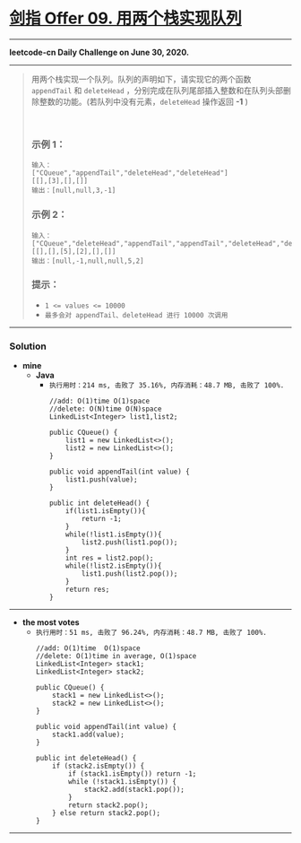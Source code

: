 # [剑指 Offer 09. 用两个栈实现队列](https://leetcode-cn.com/problems/yong-liang-ge-zhan-shi-xian-dui-lie-lcof/)

---

**leetcode-cn Daily Challenge on June 30, 2020.**

---

> 用两个栈实现一个队列。队列的声明如下，请实现它的两个函数 `appendTail` 和 `deleteHead` ，分别完成在队列尾部插入整数和在队列头部删除整数的功能。(若队列中没有元素，`deleteHead` 操作返回 **-1** )
>
>  
>
> ### 示例 1：
> ```
> 输入：
> ["CQueue","appendTail","deleteHead","deleteHead"]
> [[],[3],[],[]]
> 输出：[null,null,3,-1]
> ```
>
> ### 示例 2：
> ```
> 输入：
> ["CQueue","deleteHead","appendTail","appendTail","deleteHead","deleteHead"]
> [[],[],[5],[2],[],[]]
> 输出：[null,-1,null,null,5,2]
> ```
>
> ### 提示：
> * `1 <= values <= 10000`
> * `最多会对 appendTail、deleteHead 进行 10000 次调用`


---


### Solution
* **mine**
  * **Java**
    * `执行用时：214 ms, 击败了 35.16%, 内存消耗：48.7 MB, 击败了 100%.`
      ```
      //add: O(1)time O(1)space
      //delete: O(N)time O(N)space
      LinkedList<Integer> list1,list2;

      public CQueue() {
          list1 = new LinkedList<>();
          list2 = new LinkedList<>();
      }

      public void appendTail(int value) {
          list1.push(value);
      }

      public int deleteHead() {
          if(list1.isEmpty()){
              return -1;
          }
          while(!list1.isEmpty()){
              list2.push(list1.pop());
          }
          int res = list2.pop();
          while(!list2.isEmpty()){
              list1.push(list2.pop());
          }
          return res;
      }
      ```
      
---

* **the most votes**
  * `执行用时：51 ms, 击败了 96.24%, 内存消耗：48.7 MB, 击败了 100%.`
    ```
    //add: O(1)time  O(1)space
    //delete: O(1)time in average, O(1)space
    LinkedList<Integer> stack1;
    LinkedList<Integer> stack2;

    public CQueue() {
        stack1 = new LinkedList<>();
        stack2 = new LinkedList<>();
    }

    public void appendTail(int value) {
        stack1.add(value);
    }

    public int deleteHead() {
        if (stack2.isEmpty()) {
            if (stack1.isEmpty()) return -1;
            while (!stack1.isEmpty()) {
                stack2.add(stack1.pop());
            }
            return stack2.pop();
        } else return stack2.pop();
    }
    ```

---
